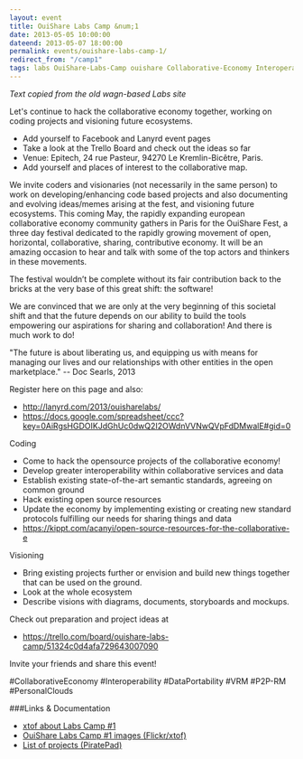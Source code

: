 ```yaml
---
layout: event
title: OuiShare Labs Camp &num;1
date: 2013-05-05 10:00:00
dateend: 2013-05-07 18:00:00
permalink: events/ouishare-labs-camp-1/
redirect_from: "/camp1"
tags: labs OuiShare-Labs-Camp ouishare Collaborative-Economy Interoperability DataPortability VRM P2P-RM PersonalClouds
---
```


*Text copied from the old wagn-based Labs site*

Let's continue to hack the collaborative economy together, working on coding projects and visioning future ecosystems.

* Add yourself to Facebook and Lanyrd event pages
* Take a look at the Trello Board and check out the ideas so far
* Venue: Epitech, 24 rue Pasteur, 94270 Le Kremlin-Bicêtre, Paris.
* Add yourself and places of interest to the collaborative map. 

We invite coders and visionaries (not necessarily in the same person) to work on developing/enhancing code based projects and also documenting and evolving ideas/memes arising at the fest, and visioning future ecosystems. This coming May, the rapidly expanding european collaborative economy community gathers in Paris for the OuiShare Fest, a three day festival dedicated to the rapidly growing movement of open, horizontal, collaborative, sharing, contributive economy. It will be an amazing occasion to hear and talk with some of the top actors and thinkers in these movements.

The festival wouldn’t be complete without its fair contribution back to the bricks at the very base of this great shift: the software!

We are convinced that we are only at the very beginning of this societal shift and that the future depends on our ability to build the tools empowering our aspirations for sharing and collaboration! And there is much work to do!
 
"The future is about liberating us, and equipping us with means for managing our lives and our relationships with other entities in the open marketplace." -- Doc Searls, 2013

Register here on this page and also:

* http://lanyrd.com/2013/ouisharelabs/
* https://docs.google.com/spreadsheet/ccc?key=0AiRgsHGDOIKJdGhUc0dwQ2I2OWdnVVNwQVpFdDMwalE#gid=0
 
Coding

* Come to hack the opensource projects of the collaborative economy!
* Develop greater interoperability within collaborative services and data
* Establish existing state-of-the-art semantic standards, agreeing on common ground
* Hack existing open source resources
* Update the economy by implementing existing or creating new standard protocols fulfilling our needs for sharing things and data
* https://kippt.com/acanyi/open-source-resources-for-the-collaborative-e
 
Visioning

* Bring existing projects further or envision and build new things together that can be used on the ground.
* Look at the whole ecosystem
* Describe visions with diagrams, documents, storyboards and mockups.

Check out preparation and project ideas at 

* https://trello.com/board/ouishare-labs-camp/51324c0d4afa729643007090
 
Invite your friends and share this event!
 
#CollaborativeEconomy #Interoperability #DataPortability #VRM #P2P-RM #PersonalClouds
 

###Links &amp; Documentation

- [xtof about Labs Camp #1](http://christopheducamp.com/w/OuiShareLabs-Projects)
- [OuiShare Labs Camp #1 images (Flickr/xtof)](https://www.flickr.com/photos/christopheducamp/sets/72157633421931655)
- [List of projects (PiratePad)](http://piratepad.net/rWzygxlFeB)

